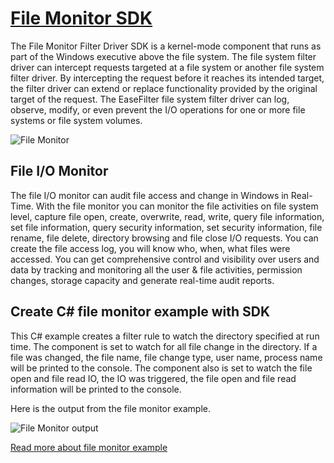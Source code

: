 # [File Monitor SDK](https://www.easefilter.com/Forums_Files/FileMonitor.htm)
The File Monitor Filter Driver SDK is a kernel-mode component that runs as part of the Windows executive above the file system. The file system filter driver can intercept requests targeted at a file system or another file system filter driver. By intercepting the request before it reaches its intended target, the filter driver can extend or replace functionality provided by the original target of the request. The EaseFilter file system filter driver can log, observe, modify, or even prevent the I/O operations for one or more file systems or file system volumes.

![File Monitor](https://www.easefilter.com/images/MonitorFilter.png)

## File I/O Monitor
The file I/O monitor can audit file access and change in Windows in Real-Time. With the file monitor you can monitor the file activities on file system level, capture file open, create, overwrite, read, write, query file information, set file information, query security information, set security information, file rename, file delete, directory browsing and file close I/O requests. You can create the file access log, you will know who, when, what files were accessed. You can get comprehensive control and visibility over users and data by tracking and monitoring all the user & file activities, permission changes, storage capacity and generate real-time audit reports.

## Create C# file monitor example with SDK
This C# example creates a filter rule to watch the directory specified at run time. The component is set to watch for all file change in the directory. If a file was changed, the file name, file change type, user name, process name will be printed to the console. The component also is set to watch the file open and file read IO, the IO was triggered, the file open and file read information will be printed to the console.

Here is the output from the file monitor example.

![File Monitor output](https://www.easefilter.com/Images/MonitorConsole.png)

[Read more about file monitor example](https://www.easefilter.com/Forums_Files/FileMonitor.htm)

